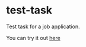 # test-task
Test task for a job application.

You can try it out [here](artemtrubin.ho.ua/test-task)
